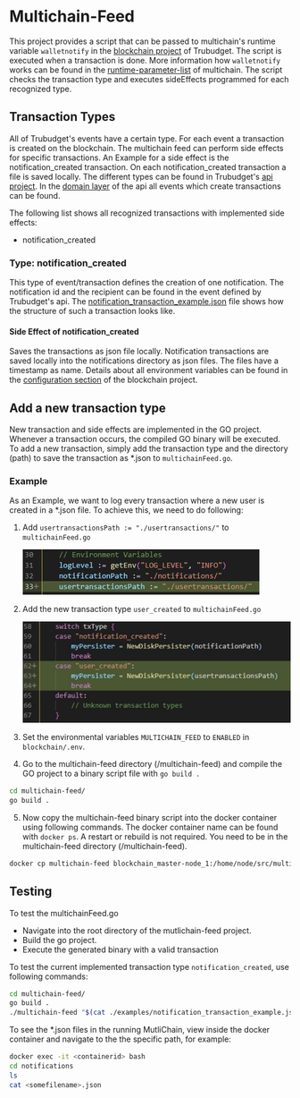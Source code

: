 # Multichain-Feed

This project provides a script that can be passed to multichain's runtime variable `walletnotify` in the [blockchain project](https://github.com/openkfw/TruBudget/tree/master/blockchain) of Trubudget. The script is executed when a transaction is done. More information how `walletnotify` works can be found in the [runtime-parameter-list](https://www.multichain.com/developers/runtime-parameters/) of multichain.
The script checks the transaction type and executes sideEffects programmed for each recognized type.

## Transaction Types

All of Trubudget's events have a certain type. For each event a transaction is created on the blockchain. The multichain feed can perform side effects for specific transactions. An Example for a side effect is the notification_created transaction. On each notification_created transaction a file is saved locally. The different types can be found in Trubudget's [api project](https://github.com/openkfw/TruBudget/tree/master/api). In the [domain layer](https://github.com/openkfw/TruBudget/tree/master/api/src/service/domain#events) of the api all events which create transactions can be found.

The following list shows all recognized transactions with implemented side effects:

- notification_created

### Type: notification_created

This type of event/transaction defines the creation of one notification. The notification id and the recipient can be found in the event defined by Trubudget's api. The [notification_transaction_example.json](./examples/notification_transaction_example.json) file shows how the structure of such a transaction looks like.

#### Side Effect of notification_created

Saves the transactions as json file locally. Notification transactions are saved locally into the notifications directory as json files. The files have a timestamp as name. Details about all environment variables can be found in the [configuration section](https://github.com/openkfw/TruBudget/tree/master/blockchain#configuration) of the blockchain project.

## Add a new transaction type

New transaction and side effects are implemented in the GO project. Whenever a transaction occurs, the compiled GO binary will be executed. To add a new transaction, simply add the transaction type and the directory (path) to save the transaction as \*.json to `multichainFeed.go`.

### Example

As an Example, we want to log every transaction where a new user is created in a \*.json file. To achieve this, we need to do following:

1. Add `usertransactionsPath := "./usertransactions/"` to `multichainFeed.go`

   ![add-usertransactions-path](./doc/images/add-usertransactions-path.JPG)

2. Add the new transaction type `user_created` to `multichainFeed.go`

   ![add-user-created-transaction](./doc/images/add-user-created-transaction.JPG)

3. Set the environmental variables `MULTICHAIN_FEED` to `ENABLED` in `blockchain/.env`.

4. Go to the multichain-feed directory (/multichain-feed) and compile the GO project to a binary script file with `go build .`

```bash
cd multichain-feed/
go build .
```

5. Now copy the multichain-feed binary script into the docker container using following commands. The docker container name can be found with `docker ps`. A restart or rebuild is not required. You need to be in the multichain-feed directory (/multichain-feed).

```bash
docker cp multichain-feed blockchain_master-node_1:/home/node/src/multichain-feed/multichain-feed
```

## Testing

To test the multichainFeed.go

- Navigate into the root directory of the mutlichain-feed project.
- Build the go project.
- Execute the generated binary with a valid transaction

To test the current implemented transaction type `notification_created`, use following commands:

```bash
cd multichain-feed/
go build .
./multichain-feed "$(cat ./examples/notification_transaction_example.json)"
```

To see the \*.json files in the running MutliChain, view inside the docker container and navigate to the the specific path, for example:

```bash
docker exec -it <containerid> bash
cd notifications
ls
cat <somefilename>.json
```
